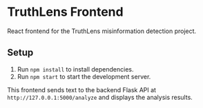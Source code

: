 # TruthLens Frontend

React frontend for the TruthLens misinformation detection project.

## Setup

1. Run `npm install` to install dependencies.
2. Run `npm start` to start the development server.

This frontend sends text to the backend Flask API at `http://127.0.0.1:5000/analyze` and displays the analysis results.
